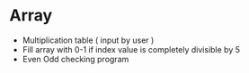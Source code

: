 # Array
- Multiplication table ( input by user )
- Fill array with 0-1 if index value is completely divisible by 5 
- Even Odd checking program
